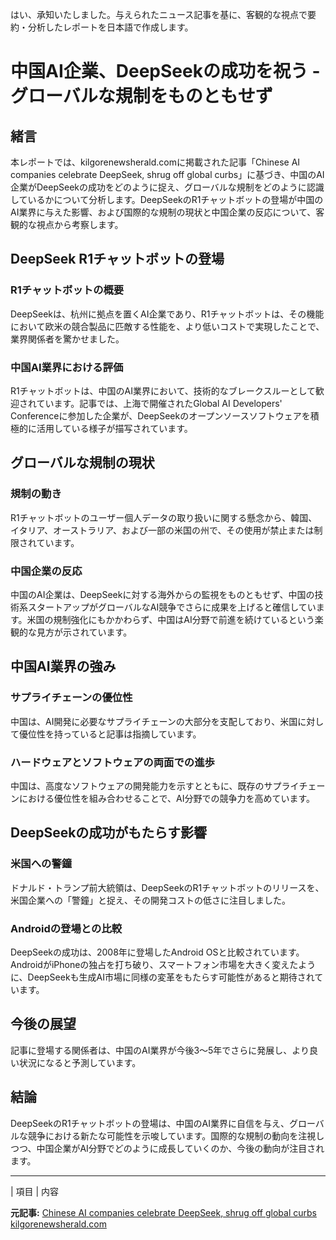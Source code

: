 はい、承知いたしました。与えられたニュース記事を基に、客観的な視点で要約・分析したレポートを日本語で作成します。

# 中国AI企業、DeepSeekの成功を祝う - グローバルな規制をものともせず

## 緒言

本レポートでは、kilgorenewsherald.comに掲載された記事「Chinese AI companies celebrate DeepSeek, shrug off global curbs」に基づき、中国のAI企業がDeepSeekの成功をどのように捉え、グローバルな規制をどのように認識しているかについて分析します。DeepSeekのR1チャットボットの登場が中国のAI業界に与えた影響、および国際的な規制の現状と中国企業の反応について、客観的な視点から考察します。

## DeepSeek R1チャットボットの登場

### R1チャットボットの概要

DeepSeekは、杭州に拠点を置くAI企業であり、R1チャットボットは、その機能において欧米の競合製品に匹敵する性能を、より低いコストで実現したことで、業界関係者を驚かせました。

### 中国AI業界における評価

R1チャットボットは、中国のAI業界において、技術的なブレークスルーとして歓迎されています。記事では、上海で開催されたGlobal AI Developers' Conferenceに参加した企業が、DeepSeekのオープンソースソフトウェアを積極的に活用している様子が描写されています。

## グローバルな規制の現状

### 規制の動き

R1チャットボットのユーザー個人データの取り扱いに関する懸念から、韓国、イタリア、オーストラリア、および一部の米国の州で、その使用が禁止または制限されています。

### 中国企業の反応

中国のAI企業は、DeepSeekに対する海外からの監視をものともせず、中国の技術系スタートアップがグローバルなAI競争でさらに成果を上げると確信しています。米国の規制強化にもかかわらず、中国はAI分野で前進を続けているという楽観的な見方が示されています。

## 中国AI業界の強み

### サプライチェーンの優位性

中国は、AI開発に必要なサプライチェーンの大部分を支配しており、米国に対して優位性を持っていると記事は指摘しています。

### ハードウェアとソフトウェアの両面での進歩

中国は、高度なソフトウェアの開発能力を示すとともに、既存のサプライチェーンにおける優位性を組み合わせることで、AI分野での競争力を高めています。

## DeepSeekの成功がもたらす影響

### 米国への警鐘

ドナルド・トランプ前大統領は、DeepSeekのR1チャットボットのリリースを、米国企業への「警鐘」と捉え、その開発コストの低さに注目しました。

### Androidの登場との比較

DeepSeekの成功は、2008年に登場したAndroid OSと比較されています。AndroidがiPhoneの独占を打ち破り、スマートフォン市場を大きく変えたように、DeepSeekも生成AI市場に同様の変革をもたらす可能性があると期待されています。

## 今後の展望

記事に登場する関係者は、中国のAI業界が今後3〜5年でさらに発展し、より良い状況になると予測しています。

## 結論

DeepSeekのR1チャットボットの登場は、中国のAI業界に自信を与え、グローバルな競争における新たな可能性を示唆しています。国際的な規制の動向を注視しつつ、中国企業がAI分野でどのように成長していくのか、今後の動向が注目されます。

---

| 項目 | 内容 

**元記事:** [Chinese AI companies celebrate DeepSeek, shrug off global curbs kilgorenewsherald.com](https://www.kilgorenewsherald.com/chinese-ai-companies-celebrate-deepseek-shrug-off-global-curbs/article_ce6eeda7-a32b-5d13-a11c-b5c82ebecc87.html)